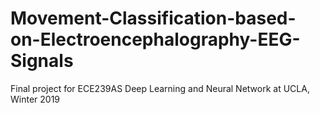 # Movement-Classification-based-on-Electroencephalography-EEG-Signals
Final project for ECE239AS Deep Learning and Neural Network at UCLA, Winter 2019
